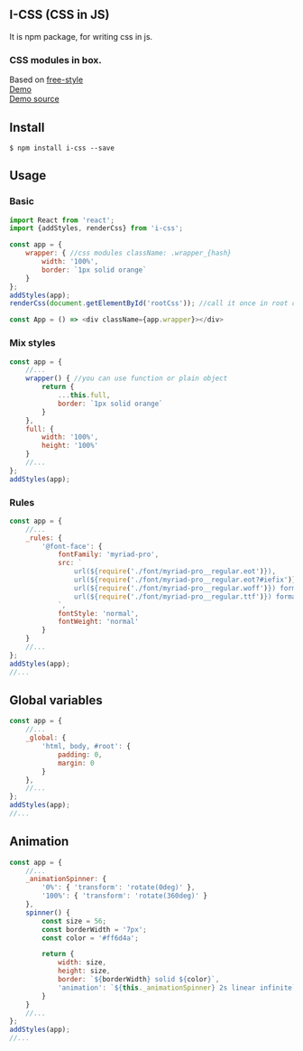 ## I-CSS (CSS in JS)
It is npm package, for writing css in js.

### CSS modules in box.
Based on [free-style](https://github.com/blakeembrey/free-style)
<br />[Demo](https://irom-io.github.io/i-css/)
<br />[Demo source](https://github.com/irom-io/i-css/blob/master/src/examples/simple/app.js)

## Install

```
$ npm install i-css --save
```

## Usage

### Basic
```javascript
import React from 'react';
import {addStyles, renderCss} from 'i-css';

const app = {
    wrapper: { //css modules className: .wrapper_{hash}
        width: '100%',
        border: `1px solid orange`
    }
};
addStyles(app);
renderCss(document.getElementById('rootCss')); //call it once in root component

const App = () => <div className={app.wrapper}></div>
```

### Mix styles
```javascript
const app = {
    //...
    wrapper() { //you can use function or plain object
        return {
            ...this.full,
            border: `1px solid orange`
        }
    },
    full: {
        width: '100%',
        height: '100%'
    }
    //...
};
addStyles(app);
```

### Rules
```javascript
const app = {
    //...
    _rules: {
        '@font-face': {
            fontFamily: 'myriad-pro',
            src: `
                url(${require('./font/myriad-pro__regular.eot')}), 
                url(${require('./font/myriad-pro__regular.eot?#iefix')}) format('embedded-opentype'),
                url(${require('./font/myriad-pro__regular.woff')}) format('woff'),
                url(${require('./font/myriad-pro__regular.ttf')}) format('truetype')
            `,
            fontStyle: 'normal',
            fontWeight: 'normal'
        }
    }
    //...
};
addStyles(app);
//...
```

## Global variables
```javascript
const app = {
    //...
    _global: {
        'html, body, #root': {
            padding: 0,
            margin: 0
        }
    },
    //...
};
addStyles(app);
//...
```

## Animation
```javascript
const app = {
    //...
    _animationSpinner: {
        '0%': { 'transform': 'rotate(0deg)' },
        '100%': { 'transform': 'rotate(360deg)' }
    },
    spinner() {
        const size = 56;
        const borderWidth = '7px';
        const color = '#ff6d4a';

        return {
            width: size,
            height: size,
            border: `${borderWidth} solid ${color}`,
            'animation': `${this._animationSpinner} 2s linear infinite`
        }
    }
    //...
};
addStyles(app);
//...
```